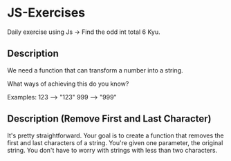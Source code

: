 # JS-Exercises

Daily exercise using Js -> Find the odd int total 6 Kyu.

## Description

We need a function that can transform a number into a string.

What ways of achieving this do you know?

Examples:
123 --> "123"
999 --> "999"

## Description (Remove First and Last Character)

It's pretty straightforward. Your goal is to create a function that removes the first and last characters of a string. You're given one parameter, the original string. You don't have to worry with strings with less than two characters.
